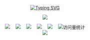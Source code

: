<div align="center">
  
  <!-- dynamic typing effect 动态打字效果 -->
  <div align="center">
    <a href="https://mbd.pub/o/javacode/work">
      <img src="https://readme-typing-svg.demolab.com?font=Fira+Code&pause=1000&width=435&lines=console.log(%22Hello%2C%20World%22);java成品源码!&center=true&size=27" alt="Typing SVG" />
    </a>
  </div>

  <!-- knock code pictures 敲代码的图片 -->
  <img src="https://cdn.jsdelivr.net/gh/sun0225SUN/sun0225SUN/assets/images/coding.gif" /><br>

  <!-- profile logo 个人资料徽标 -->
  <div align="center">
    <a href="https://mbd.pub/o/javacode/work/"><img src="https://img.shields.io/badge/Website-面包多-blue" /></a>&emsp;
    <a href="https://www.cnblogs.com/LDZZDL/"><img src="https://img.shields.io/badge/Website-博客园-blue" /></a>&emsp;
    <a href="https://space.bilibili.com/179464620"><img src="https://img.shields.io/badge/Bilibili-B站-ff69b4" /></a>&emsp;
    <a href="https://blog.csdn.net/m0_66818464"><img src="https://img.shields.io/badge/CSDN-论坛-c32136" /></a>&emsp;
    <a href="https://mp.weixin.qq.com/s/BlGDsMSf5L33_ank8mueKQ"><img src="https://img.shields.io/badge/Website-公众号-blue" /></a>&emsp;
    <!-- visitor statistics logo 访客数统计徽标 -->
    <img src="https://komarev.com/ghpvc/?username=javabscode&label=Views&color=0e75b6&style=flat" alt="访问量统计" />
  </div>

  <!-- Snake Code Contribution Map 贪吃蛇代码贡献图 -->
  <img src="https://cdn.jsdelivr.net/gh/sun0225SUN/sun0225SUN/profile-snake-contrib/github-contribution-grid-snake-dark.svg" />

</div>

</div>
